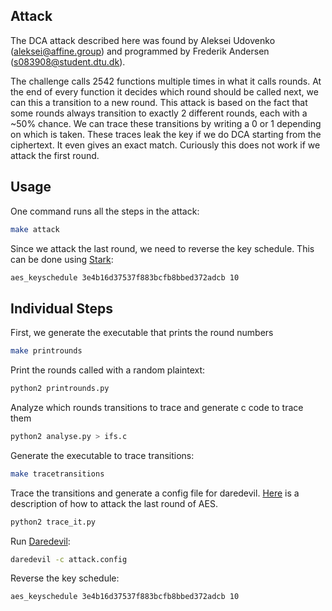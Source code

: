 Attack
------
The DCA attack described here was found by Aleksei Udovenko (aleksei@affine.group) and programmed by Frederik Andersen (s083908@student.dtu.dk).

The challenge calls 2542 functions multiple times in what it calls rounds. At the end of every function it decides which round should be called next, we can this a transition to a new round. This attack is based on the fact that some rounds always transition to exactly 2 different rounds, each with a ~50% chance. We can trace these transitions by writing a 0 or 1 depending on which is taken. These traces leak the key if we do DCA starting from the ciphertext. It even gives an exact match. Curiously this does not work if we attack the first round.  

Usage
-----
One command runs all the steps in the attack:
```bash
make attack
```

Since we attack the last round, we need to reverse the key schedule. This can be done using [Stark](https://github.com/SideChannelMarvels/Stark):
```bash
aes_keyschedule 3e4b16d37537f883bcfb8bbed372adcb 10
```


Individual Steps
----------------

First, we generate the executable that prints the round numbers
```bash
make printrounds
```

Print the rounds called with a random plaintext:
```bash
python2 printrounds.py
```

Analyze which rounds transitions to trace and generate c code to trace them
```bash
python2 analyse.py > ifs.c
```

Generate the executable to trace transitions:
```bash
make tracetransitions
```

Trace the transitions and generate a config file for daredevil. [Here](https://github.com/SideChannelMarvels/Daredevil/wiki) is a description of how to attack the last round of AES.
```bash
python2 trace_it.py
```

Run [Daredevil](https://github.com/SideChannelMarvels/Daredevil):
```bash
daredevil -c attack.config
```

Reverse the key schedule:
```bash
aes_keyschedule 3e4b16d37537f883bcfb8bbed372adcb 10
```

